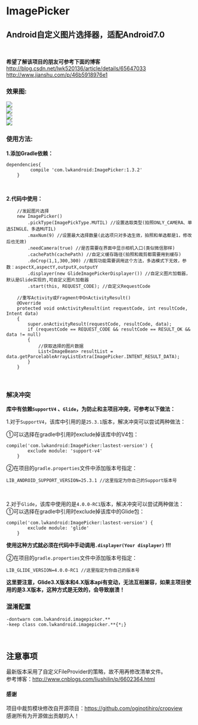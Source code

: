 # ImagePicker

Android自定义图片选择器，适配Android7.0
----
<br/>

**希望了解该项目的朋友可参考下面的博客**
<br/>
http://blog.csdn.net/lwk520136/article/details/65647033 <br/>
http://www.jianshu.com/p/46b5918976e1 <br />

### 效果图:
![](https://github.com/Vanish136/ImagePicker/raw/master/pictures/screen_shot01.png)<br/>
![](https://github.com/Vanish136/ImagePicker/raw/master/pictures/screen_shot02.png)<br/>
![](https://github.com/Vanish136/ImagePicker/raw/master/pictures/screen_shot03.png)<br/>
![](https://github.com/Vanish136/ImagePicker/raw/master/pictures/screen_shot04.png)<br/>

### 使用方法:
**1.添加Gradle依赖：**

```
dependencies{
         compile 'com.lwkandroid:ImagePicker:1.3.2'
    }
```
<br />

**2.代码中使用：**

```
    //发起图片选择
    new ImagePicker()
        .pickType(ImagePickType.MUTIL) //设置选取类型(拍照ONLY_CAMERA、单选SINGLE、多选MUTIL)
        .maxNum(9) //设置最大选择数量(此选项只对多选生效，拍照和单选都是1，修改后也无效)
        .needCamera(true) //是否需要在界面中显示相机入口(类似微信那样)
        .cachePath(cachePath) //自定义缓存路径(拍照和裁剪都需要用到缓存)
        .doCrop(1,1,300,300) //裁剪功能需要调用这个方法，多选模式下无效，参数：aspectX,aspectY,outputX,outputY
        .displayer(new GlideImagePickerDisplayer()) //自定义图片加载器，默认是Glide实现的,可自定义图片加载器
        .start(this, REQUEST_CODE); //自定义RequestCode

    //重写Activity或Fragment中OnActivityResult()
    @Override
    protected void onActivityResult(int requestCode, int resultCode, Intent data)
    {
        super.onActivityResult(requestCode, resultCode, data);
        if (requestCode == REQUEST_CODE && resultCode == RESULT_OK && data != null)
        {
            //获取选择的图片数据
            List<ImageBean> resultList = data.getParcelableArrayListExtra(ImagePicker.INTENT_RESULT_DATA);
        }
    }
```
<br/>

### 解决冲突

**库中有依赖`SupportV4` 、`Glide`，为防止和主项目冲突，可参考以下做法：** <br />

1.对于`SupportV4`，该库中引用的是`25.3.1`版本，解决冲突可以尝试两种做法： <br />

①可以选择在gradle中引用时exclude掉该库中的V4包：
```
compile('com.lwkandroid:ImagePicker:lastest-version') {
        exclude module: 'support-v4'
    }
```
②在项目的`gradle.properties`文件中添加版本号指定：
```
LIB_ANDROID_SUPPORT_VERSION=25.3.1 //这里指定为你自己的Support版本号
```
<br />

2.对于`Glide`，该库中使用的是`4.0.0-RC1`版本，解决冲突可以尝试两种做法： <br />
①可以选择在gradle中引用时exclude掉该库中的Glide包：
```
compile('com.lwkandroid:ImagePicker:lastest-version') {
        exclude module: 'glide'
    }
```
**使用这种方式就必须在代码中手动调用`.displayer(Your displayer)` !!!**

②在项目的`gradle.properties`文件中添加版本号指定：
```
LIB_GLIDE_VERSION=4.0.0-RC1 //这里指定为你自己的版本号
```
**这里要注意，Glide3.X版本和4.X版本api有变动，无法互相兼容，如果主项目使用的是3.X版本，这种方式是无效的，会导致崩溃！**

### 混淆配置

```
-dontwarn com.lwkandroid.imagepicker.**
-keep class com.lwkandroid.imagepicker.**{*;}
```
<br/>

## 注意事项

最新版本采用了自定义FileProvider的策略，故不用再修改清单文件。<br/>
参考博客：http://www.cnblogs.com/liushilin/p/6602364.html
<br/>

#### 感谢
项目中裁剪模块修改自开源项目：https://github.com/oginotihiro/cropview<br/>
感谢所有为开源做出贡献的人！








